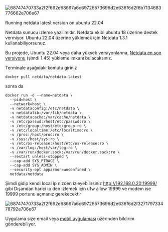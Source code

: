 
![68747470733a2f2f692e68697a6c69726573696d2e636f6d2f6b7134683776662e706e67](https://github.com/Edsny1/NetData-/assets/98622870/9a1d1a2e-3028-4de7-a409-ee4c19e403cc)


Running netdata latest version on ubuntu 22.04

Netdata sunucu izleme yazılımıdır. Netdata ekibi ubuntu 18 üzerine destek vermiyor. Ubuntu 22.04 üzerine yüklemek için Netdata 1.3.1 kullanabiliyorsunuz.

Bu projede, Ubuntu 22.04 veya daha yüksek versiyonlarına, [Netdata en son versiyonu](https://hub.docker.com/r/netdata/netdata/tags) (şimdi 1.45) yükleme imkanı bulacaksınız.

Terminale aşağıdaki komutu giriniz

```
docker pull netdata/netdata:latest
```

sonra da

```
docker run -d --name=netdata \
  --pid=host \
  --network=host \
  -v netdataconfig:/etc/netdata \
  -v netdatalib:/var/lib/netdata \
  -v netdatacache:/var/cache/netdata \
  -v /etc/passwd:/host/etc/passwd:ro \
  -v /etc/group:/host/etc/group:ro \
  -v /etc/localtime:/etc/localtime:ro \
  -v /proc:/host/proc:ro \
  -v /sys:/host/sys:ro \
  -v /etc/os-release:/host/etc/os-release:ro \
  -v /var/log:/host/var/log:ro \
  -v /var/run/docker.sock:/var/run/docker.sock:ro \
  --restart unless-stopped \
  --cap-add SYS_PTRACE \
  --cap-add SYS_ADMIN \
  --security-opt apparmor=unconfined \
  netdata/netdata
```

Şimdi gidip kendi local ip nizden izleyebilirsiniz http://192.168.0.20:19999/ gibi Dışarıdan harici ip den izlemek için ufw allow 19999 ve modem ise 19999 portunu açmanız gerekecektir

![68747470733a2f2f692e68697a6c69726573696d2e636f6d2f327179733478792e706e67](https://github.com/Edsny1/NetData-/assets/98622870/1345fe1a-7e31-4209-a7a6-4e66b87c70f9)

Uygulama size email veya [mobil uygulaması](https://play.google.com/store/apps/details?id=cloud.netdata.android&gl=TR) üzerinden bildirim gönderebiliyor. 

